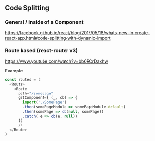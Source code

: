 ## Code Splitting

### General / inside of a Component

https://facebook.github.io/react/blog/2017/05/18/whats-new-in-create-react-app.html#code-splitting-with-dynamic-import

### Route based (react-router v3)

https://www.youtube.com/watch?v=bb6RCrDaxhw

Example:

```javascript
const routes = (
  <Route>
    <Route
      path="/somepage"
      getComponent={ (_, cb) => {
        import('./SomePage')
        .then(somePageModule => somePageModule.default)
        .then(somePage => cb(null, somePage))
        .catch( e => cb(e, null))
      }}
      />
  </Route>
)
```
